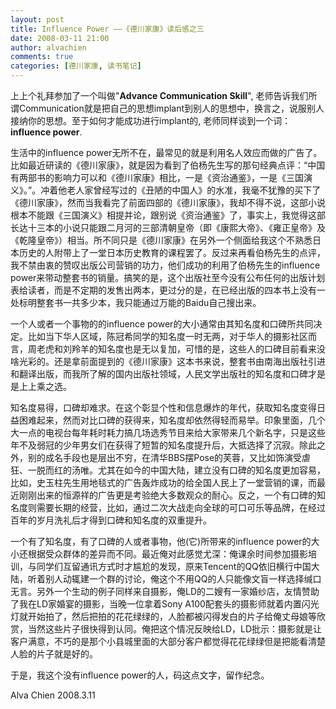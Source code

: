 ```yaml
---
layout: post
title: Influence Power ——《德川家康》读后感之三
date: 2008-03-11 21:00
author: alvachien
comments: true
categories: [德川家康, 读书笔记]
---
```

上上个礼拜参加了一个叫做"**Advance Communication Skill**", 老师告诉我们所谓Communication就是把自己的思想implant到别人的思想中，换言之，说服别人接纳你的思想。至于如何才能成功进行implant的, 老师同样谈到一个词：**influence power**.

生活中的influence power无所不在，最常见的就是利用名人效应而做的广告了。比如最近研读的《德川家康》，就是因为看到了伯杨先生写的那句经典点评：“中国有两部书的影响力可以和《德川家康》相比，一是《资治通鉴》，一是《三国演义》。”。冲着他老人家曾经写过的《丑陋的中国人》的水准，我毫不犹豫的买下了《德川家康》，然而当我看完了前面四部的《德川家康》，我却不得不说，这部小说根本不能跟《三国演义》相提并论，跟别说《资治通鉴》了，事实上，我觉得这部长达十三本的小说只能跟二月河的三部清朝皇帝（即《康熙大帝》、《雍正皇帝》及《乾隆皇帝》）相当。所不同只是《德川家康》在另外一个侧面给我这个不熟悉日本历史的人附带上了一堂日本历史教育的课程罢了。反过来再看伯杨先生的点评，我不禁由衷的赞叹出版公司营销的功力，他们成功的利用了伯杨先生的influence power来带动整套书的销量。搞笑的是，这个出版社至今没有公布任何的出版计划表给读者，而是不定期的发售出两本，更过分的是，在已经出版的四本书上没有一处标明整套书一共多少本，我只能通过万能的Baidu自己搜出来。

一个人或者一个事物的的influence power的大小通常由其知名度和口碑所共同决定。比如当下华人区域，陈冠希同学的知名度一时无两，对于华人的摄影社区而言，周老虎和刘羚羊的知名度也是无以复加，可惜的是，这些人的口碑目前看来没啥光彩的。还是拿前面提到的《德川家康》这本书来说，整套书由南海出版社引进和翻译出版，而我所了解的国内出版社领域，人民文学出版社的知名度和口碑才是是上上乘之选。

知名度易得，口碑却难求。在这个彰显个性和信息爆炸的年代，获取知名度变得日益困难起来，然而对比口碑的获得来，知名度却依然得轻而易举。印象里面，几个大一点的电视台每年耗时耗力搞几场选秀节目来给大家带来几个新名字，只是这些年不及弱冠的少年男女们在获得了短暂的知名度提升后，大抵选择了沉寂。除此之外，别的成名手段也是层出不穷，在清华BBS摆Pose的芙蓉，又比如饰演受虐狂、一脱而红的汤唯。尤其在如今的中国大陆，建立没有口碑的知名度更加容易，比如，史玉柱先生用地毯式的广告轰炸成功的给全国人民上了一堂营销的课，而最近刚刚出来的恒源祥的广告更是考验绝大多数观众的耐心。反之，一个有口碑的知名度则需要长期的经营，比如，通过二次大战走向全球的可口可乐等品牌，在经过百年的岁月洗礼后才得到口碑和知名度的双重提升。

一个有了知名度，有了口碑的人或者事物，他(它)所带来的influence power的大小还根据受众群体的差异而不同。最近俺对此感觉尤深：俺课余时间参加摄影培训，与同学们互留通讯方式时才尴尬的发现，原来Tencent的QQ依旧横行中国大陆，听着别人动辄建一个群的讨论，俺这个不用QQ的人只能像文盲一样选择缄口无言。另外一个生动的例子同样来自摄影，俺LD的二嫂有一家婚纱店，友情赞助了我在LD家婚宴的摄影，当晚一位拿着Sony A100配套头的摄影师就着内置闪光灯就开始拍了，然后把拍的花花绿绿的，人脸都被闪得发白的片子给俺丈母娘等欣赏，当然这些片子很快得到认同。俺把这个情况反映给LD，LD批示：摄影就是让客户满意，不巧的是那个小县城里面的大部分客户都觉得花花绿绿但是把能看清楚人脸的片子就是好的。

于是，我这个没有influence power的人，码这点文字，留作纪念。

Alva Chien
2008.3.11
